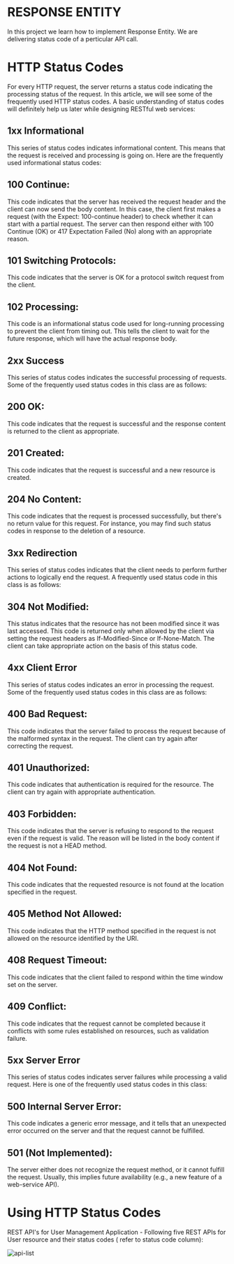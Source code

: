 # RESPONSE ENTITY

In this project we learn how to implement Response Entity. We are delivering status code of a perticular API call.

# HTTP Status Codes
For every HTTP request, the server returns a status code indicating the processing status of the request. In this article, we will see some of the frequently used HTTP status codes. A basic understanding of status codes will definitely help us later while designing RESTful web services:

## 1xx Informational
This series of status codes indicates informational content. This means that the request is received and processing is going on. Here are the frequently used informational status codes:

## 100 Continue: 
This code indicates that the server has received the request header and the client can now send the body content. In this case, the client first makes a request (with the Expect: 100-continue header) to check whether it can start with a partial request. The server can then respond either with 100 Continue (OK) or 417 Expectation Failed (No) along with an appropriate reason.

## 101 Switching Protocols: 
This code indicates that the server is OK for a protocol switch request from the client.

## 102 Processing: 
This code is an informational status code used for long-running processing to prevent the client from timing out. This tells the client to wait for the future response, which will have the actual response body.

## 2xx Success
This series of status codes indicates the successful processing of requests. Some of the frequently used status codes in this class are as follows:

## 200 OK: 
This code indicates that the request is successful and the response content is returned to the client as appropriate.

## 201 Created: 
This code indicates that the request is successful and a new resource is created.

## 204 No Content: 
This code indicates that the request is processed successfully, but there's no return value for this request. For instance, you may find such status codes in response to the deletion of a resource.

## 3xx Redirection
This series of status codes indicates that the client needs to perform further actions to logically end the request. A frequently used status code in this class is as follows:

## 304 Not Modified: 
This status indicates that the resource has not been modified since it was last accessed. This code is returned only when allowed by the client via setting the request headers as If-Modified-Since or If-None-Match. The client can take appropriate action on the basis of this status code.

## 4xx Client Error
This series of status codes indicates an error in processing the request. Some of the frequently used status codes in this class are as follows:

## 400 Bad Request: 
This code indicates that the server failed to process the request because of the malformed syntax in the request. The client can try again after correcting the request.

## 401 Unauthorized: 
This code indicates that authentication is required for the resource. The client can try again with appropriate authentication.

## 403 Forbidden: 
This code indicates that the server is refusing to respond to the request even if the request is valid. The reason will be listed in the body content if the request is not a HEAD method.

## 404 Not Found: 
This code indicates that the requested resource is not found at the location specified in the request.

## 405 Method Not Allowed: 
This code indicates that the HTTP method specified in the request is not allowed on the resource identified by the URI.

## 408 Request Timeout: 
This code indicates that the client failed to respond within the time window set on the server.

## 409 Conflict: 
This code indicates that the request cannot be completed because it conflicts with some rules established on resources, such as validation failure.

## 5xx Server Error
This series of status codes indicates server failures while processing a valid request. Here is one of the frequently used status codes in this class:

## 500 Internal Server Error: 
This code indicates a generic error message, and it tells that an unexpected error occurred on the server and that the request cannot be fulfilled.

## 501 (Not Implemented):
The server either does not recognize the request method, or it cannot fulfill the request. Usually, this implies future availability (e.g., a new feature of a web-service API).

# Using HTTP Status Codes
REST API's for User Management Application - Following five REST APIs for User resource and their status codes ( refer to status code column):



![api-list](https://github.com/Shivam0727/response-entity/assets/108928939/dfcb1962-a788-4a1e-b73e-116a9c663de0)
